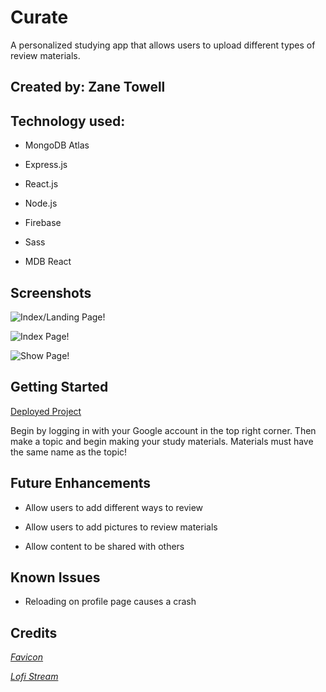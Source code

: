 # Curate  

A personalized studying app that allows users to upload different types of review materials.  

## Created by: Zane Towell  

## Technology used:  

- MongoDB Atlas  

- Express.js  

- React.js   

- Node.js  

- Firebase  

- Sass  

- MDB React  

## Screenshots  

![Index/Landing Page!](https://cdn.discordapp.com/attachments/1070216691415531520/1110238132063973476/Screenshot_2023-05-22_at_12.07.19_PM.png)  

![Index Page!](https://cdn.discordapp.com/attachments/1070216691415531520/1110238322858672168/Screenshot_2023-05-22_at_12.09.23_PM.png)  

![Show Page!](https://cdn.discordapp.com/attachments/1070216691415531520/1110238290856116296/Screenshot_2023-05-22_at_12.08.45_PM.png)  

## Getting Started  

[Deployed Project](https://curate-dev.netlify.app/)

Begin by logging in with your Google account in the top right corner. Then make a topic and begin making your study materials. Materials must have the same name as the topic!  

## Future Enhancements  

- Allow users to add different ways to review  

- Allow users to add pictures to review materials   

- Allow content to be shared with others  

## Known Issues  

- Reloading on profile page causes a crash  

## Credits  

*[Favicon](https://icons8.com/icons/set/study)*

*[Lofi Stream](https://www.youtube.com/@LofiGirl)*
